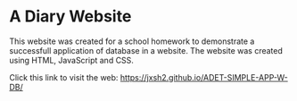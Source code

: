 # A Diary Website 

This website was created for a school homework to demonstrate a successfull application of database in a website. The website was created using HTML, JavaScript and CSS.

Click this link to visit the web: https://jxsh2.github.io/ADET-SIMPLE-APP-W-DB/
